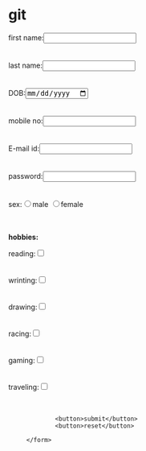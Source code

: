 # git
 <!DOCTYPE html>
<html>
<head>
	<title>data</title>
</head>
<body>        <form action="https://smitpatel3626@gmail.com">
                 first name:<input type="text" name=""><br><br><br>        	
                  last name:<input type="text" name=""><br><br><br>           
                        DOB:<input type="date" name=""><br><br><br>
                  mobile no:<input type="number" name=""><br><br><br>
                  E-mail id:<input type="email" name=""><br><br><br>
                  password:<input type="password" name=""><br><br><br>
                  sex:<input type="radio" name="sex">male
                      <input type="radio" name="sex">female<br><br><br>
                       <p><b>hobbies:</b></p>
                      reading:<input type="checkbox" name=""><br><br><br>
                      wrinting:<input type="checkbox" name=""><br><br><br>
                      drawing:<input type="checkbox" name=""><br><br><br>
                      racing:<input type="checkbox" name=""><br><br><br>
                      gaming:<input type="checkbox" name=""><br><br><br>
                      traveling:<input type="checkbox" name=""><br><br><br>






                 <button>submit</button>
                 <button>reset</button>
          
         </form>            

</body>
</html>
